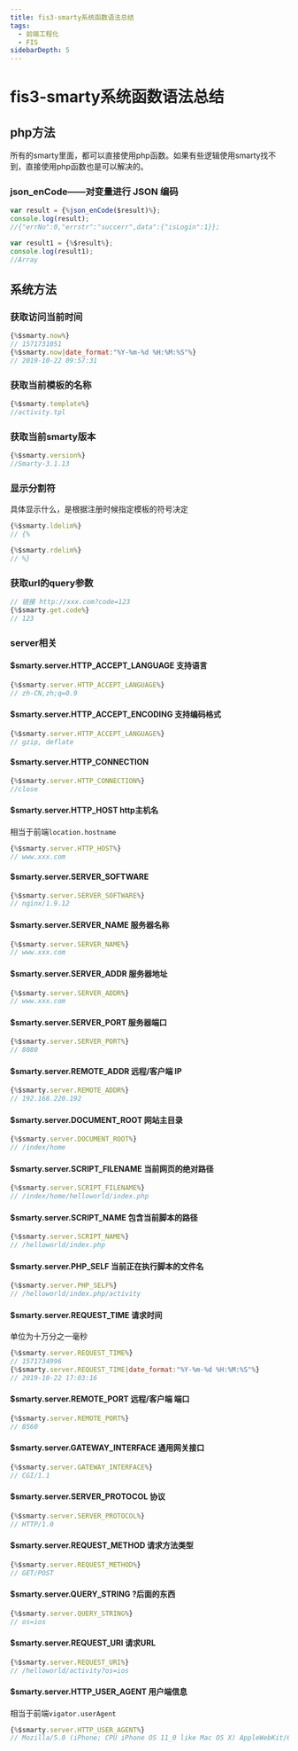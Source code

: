 ```yaml
---
title: fis3-smarty系统函数语法总结
tags:
  - 前端工程化
  - FIS
sidebarDepth: 5
---
```

# fis3-smarty系统函数语法总结
## php方法
所有的smarty里面，都可以直接使用php函数。如果有些逻辑使用smarty找不到，直接使用php函数也是可以解决的。
### json_enCode——对变量进行 JSON 编码
```js
var result = {%json_enCode($result)%};
console.log(result);
//{"errNo":0,"errstr":"succerr",data":{"isLogin":1}};

var result1 = {%$result%};
console.log(result1);
//Array
```
## 系统方法
### 获取访问当前时间
```js
{%$smarty.now%}
// 1571731051
{%$smarty.now|date_format:"%Y-%m-%d %H:%M:%S"%}
// 2019-10-22 09:57:31
```

### 获取当前模板的名称
```js
{%$smarty.template%}
//activity.tpl
```

### 获取当前smarty版本
```js
{%$smarty.version%}
//Smarty-3.1.13
```

### 显示分割符
具体显示什么，是根据注册时候指定模板的符号决定
```js
{%$smarty.ldelim%}
// {%

{%$smarty.rdelim%}
// %}
```

### 获取url的query参数
```js
// 链接 http://xxx.com?code=123
{%$smarty.get.code%}
// 123
```

### server相关

#### $smarty.server.HTTP_ACCEPT_LANGUAGE 支持语言
```js
{%$smarty.server.HTTP_ACCEPT_LANGUAGE%}
// zh-CN,zh;q=0.9
```

#### $smarty.server.HTTP_ACCEPT_ENCODING 支持编码格式
```js
{%$smarty.server.HTTP_ACCEPT_LANGUAGE%}
// gzip, deflate
```

#### $smarty.server.HTTP_CONNECTION
```js
{%$smarty.server.HTTP_CONNECTION%}
//close
```

#### $smarty.server.HTTP_HOST http主机名
相当于前端`location.hostname`
```js
{%$smarty.server.HTTP_HOST%}
// www.xxx.com
```

#### $smarty.server.SERVER_SOFTWARE
```js
{%$smarty.server.SERVER_SOFTWARE%}
// nginx/1.9.12
```

#### $smarty.server.SERVER_NAME 服务器名称
```js
{%$smarty.server.SERVER_NAME%}
// www.xxx.com
```

#### $smarty.server.SERVER_ADDR 服务器地址
```js
{%$smarty.server.SERVER_ADDR%}
// www.xxx.com
```

#### $smarty.server.SERVER_PORT 服务器端口
```js
{%$smarty.server.SERVER_PORT%}
// 8080
```

#### $smarty.server.REMOTE_ADDR 远程/客户端 IP
```js
{%$smarty.server.REMOTE_ADDR%}
// 192.168.220.192
```

#### $smarty.server.DOCUMENT_ROOT 网站主目录
```js
{%$smarty.server.DOCUMENT_ROOT%}
// /index/home
```

#### $smarty.server.SCRIPT_FILENAME 当前网页的绝对路径
```js
{%$smarty.server.SCRIPT_FILENAME%}
// /index/home/helloworld/index.php
```

#### $smarty.server.SCRIPT_NAME 包含当前脚本的路径
```js
{%$smarty.server.SCRIPT_NAME%}
// /helloworld/index.php
```

#### $smarty.server.PHP_SELF 当前正在执行脚本的文件名
```js
{%$smarty.server.PHP_SELF%}
// /helloworld/index.php/activity
```

#### $smarty.server.REQUEST_TIME 请求时间
单位为十万分之一毫秒
```js
{%$smarty.server.REQUEST_TIME%}
// 1571734996
{%$smarty.server.REQUEST_TIME|date_format:"%Y-%m-%d %H:%M:%S"%}
// 2019-10-22 17:03:16
```

#### $smarty.server.REMOTE_PORT 远程/客户端 端口
```js
{%$smarty.server.REMOTE_PORT%}
// 8560
```

#### $smarty.server.GATEWAY_INTERFACE 通用网关接口
```js
{%$smarty.server.GATEWAY_INTERFACE%}
// CGI/1.1
```

#### $smarty.server.SERVER_PROTOCOL 协议
```js
{%$smarty.server.SERVER_PROTOCOL%}
// HTTP/1.0
```

#### $smarty.server.REQUEST_METHOD 请求方法类型
```js
{%$smarty.server.REQUEST_METHOD%}
// GET/POST
```

#### $smarty.server.QUERY_STRING ?后面的东西
```js
{%$smarty.server.QUERY_STRING%}
// os=ios
```

#### $smarty.server.REQUEST_URI 请求URL
```js
{%$smarty.server.REQUEST_URI%}
// /helloworld/activity?os=ios
```

#### $smarty.server.HTTP_USER_AGENT 用户端信息
相当于前端`vigator.userAgent`
```js
{%$smarty.server.HTTP_USER_AGENT%}
// Mozilla/5.0 (iPhone; CPU iPhone OS 11_0 like Mac OS X) AppleWebKit/604.1.38 (KHTML, like Gecko) Version/11.0 Mobile/15A372 Safari/604.1
```

